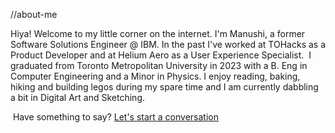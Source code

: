 
//about-me 

Hiya! Welcome to my little corner on the internet. I'm Manushi, a former Software Solutions Engineer @ IBM. In the past I've worked at TOHacks as a Product Developer and at Helium Aero as a User Experience Specialist. 
​
I graduated from Toronto Metropolitan University in 2023 with a B. Eng in Computer Engineering and a Minor in Physics. I enjoy reading, baking, hiking and building legos during my spare time and I am currently dabbling a bit in Digital Art and Sketching.

​
Have something to say? [Let's start a conversation](mailto:manushi.oza@torontomu.ca)
